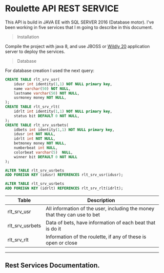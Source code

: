 # Roulette API REST SERVICE

This API is build in JAVA EE with SQL SERVER 2016 (Database motor). I've been working in five services that I m going to describe in this document. 

> Installation

Compile the project with java 8, and use JBOSS or [Wildly 20](https://www.wildfly.org/news/2020/06/08/WildFly20-Final-Released/) application server to deploy the services. 

> Database

For database creation I used the next query: 

```sql
CREATE TABLE rlt_srv_usr(
    idusr int identity(1,1) NOT NULL primary key,
    name varchar(50) NOT NULL,
    lastname varchar(50) NOT NULL,
    usrmoney money NOT NULL,
);
CREATE TABLE rlt_srv_rlt(
    idrlt int identity(1,1) NOT NULL primary key,
    status bit DEFAULT 0 NOT NULL,
);
CREATE TABLE rlt_srv_usrbets(
    idbets int identity(1,1) NOT NULL primary key,
    idusr int NOT NULL,
    idrlt int NOT NULL,
    betmoney money NOT NULL,
    numberbeat int NULL,
    colorbeat varchar(5)  NULL,
    winner bit DEFAULT 0 NOT NULL
);

ALTER TABLE rlt_srv_usrbets
ADD FOREIGN KEY (idusr) REFERENCES rlt_srv_usr(idusr);

ALTER TABLE rlt_srv_usrbets
ADD FOREIGN KEY (idrlt) REFERENCES rlt_srv_rlt(idrlt);
```

| Table | Description |
| --- | ----------- |
| rlt_srv_usr | All information of the user, including the money that they can use to bet |
| rlt_srv_usrbets | Data of bets, have information of each beat that is do it |
| rlt_srv_rlt | Information of the roulette, if any of these is open or close |


---

## Rest Services Documentation.